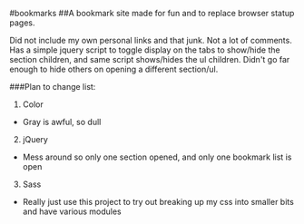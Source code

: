 #bookmarks
##A bookmark site made for fun and to replace browser statup pages.

  Did not include my own personal links and that junk. Not a lot of comments. Has a simple jquery script to toggle display on the tabs to show/hide the section children, and same script shows/hides the ul children. Didn't go far enough to hide others on opening a different section/ul. 

###Plan to change list:


1. Color
* Gray is awful, so dull
2. jQuery
* Mess around so only one section opened, and only one bookmark list is open
3. Sass
* Really just use this project to try out breaking up my css into smaller bits and have various modules
